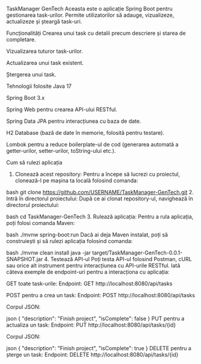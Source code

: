 TaskManager GenTech
Aceasta este o aplicație Spring Boot pentru gestionarea task-urilor. Permite utilizatorilor să adauge, vizualizeze, actualizeze și șteargă task-uri.

Funcționalități
Crearea unui task cu detalii precum descriere și starea de completare.

Vizualizarea tuturor task-urilor.

Actualizarea unui task existent.

Ștergerea unui task.

Tehnologii folosite
Java 17

Spring Boot 3.x

Spring Web pentru crearea API-ului RESTful.

Spring Data JPA pentru interacțiunea cu baza de date.

H2 Database (bază de date în memorie, folosită pentru testare).

Lombok pentru a reduce boilerplate-ul de cod (generarea automată a getter-urilor, setter-urilor, toString-ului etc.).

Cum să rulezi aplicația
1. Clonează acest repository:
Pentru a începe să lucrezi cu proiectul, clonează-l pe mașina ta locală folosind comanda:

bash
git clone https://github.com/USERNAME/TaskManager-GenTech.git
2. Intră în directorul proiectului:
După ce ai clonat repository-ul, navighează în directorul proiectului:

bash
cd TaskManager-GenTech
3. Rulează aplicația:
Pentru a rula aplicația, poți folosi comanda Maven:

bash
./mvnw spring-boot:run
Dacă ai deja Maven instalat, poți să construiești și să rulezi aplicația folosind comanda:

bash
./mvnw clean install
java -jar target/TaskManager-GenTech-0.0.1-SNAPSHOT.jar
4. Testează API-ul
Poți testa API-ul folosind Postman, cURL sau orice alt instrument pentru interacțiunea cu API-urile RESTful. Iată câteva exemple de endpoint-uri pentru a interacționa cu aplicația:

GET toate task-urile:
Endpoint: GET http://localhost:8080/api/tasks

POST pentru a crea un task:
Endpoint: POST http://localhost:8080/api/tasks

Corpul JSON:

json
{
  "description": "Finish project",
  "isComplete": false
}
PUT pentru a actualiza un task:
Endpoint: PUT http://localhost:8080/api/tasks/{id}

Corpul JSON:

json
{
  "description": "Finish project",
  "isComplete": true
}
DELETE pentru a șterge un task:
Endpoint: DELETE http://localhost:8080/api/tasks/{id}
